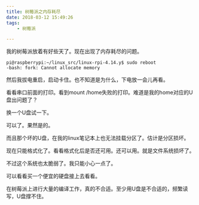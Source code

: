 ```yaml
---
title: 树莓派之内存耗尽
date: 2018-03-12 15:49:26
tags:
	- 树莓派

---
```




我的树莓派放着有好些天了。现在出现了内存耗尽的问题。

```
pi@raspberrypi:~/linux_src/linux-rpi-4.14.y$ sudo reboot
-bash: fork: Cannot allocate memory
```

然后我拔电重启，启动卡住。也不知道是为什么，下电放一会儿再看。

看看串口前面的打印。看到mount /home失败的打印。难道是我的home对应的U盘出问题了？

换一个U盘试一下。

可以了。果然是的。

而且那个坏的U盘，在我的linux笔记本上也无法挂载分区了。估计是分区损坏。

现在只能格式化了。看看格式化后是否还可用。还可以用。就是文件系统损坏了。

不过这个系统也太脆弱了。我只能小心一点了。

可以看看买一个便宜的硬盘接上去看看。



在树莓派上进行大量的编译工作，真的不合适。至少用U盘是不合适的，频繁读写，U盘撑不住。







